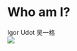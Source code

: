 # Who am I?
<v-click>
Igor Udot 吴一格 
</v-click>

<div class="flex">
  <div class="flex-1">
    <img src="/imgs/im.jpg" class="rounded-lg shadow-xl">
  </div>
</div>
